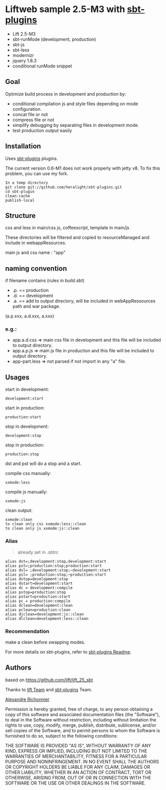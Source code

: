 # Liftweb sample 2.5-M3 with [sbt-plugins](https://github.com/untyped/sbt-plugins)

 * Lift 2.5-M3
 * sbt-runMode (development, production)
 * sbt-js
 * sbt-less
 * modernizr
 * jquery 1.8.3
 * conditional runMode snippet

## Goal

Optimize build process in development and production by:

 * conditional compilation js and style files depending on mode configuration.
 * concat file or not
 * compress file or not
 * simplify debugging by separating files in development mode.
 * test production output easily

## Installation

Uses [sbt-plugins](https://github.com/untyped/sbt-plugins) plugins.

The current version 0.6-M1 does not work properly with jetty v8.
To fix this problem, you can use my fork.

    In a temp directory
    git clone git://github.com/heralight/sbt-plugins.git
    cd sbt-plugin
    clean-cache
    publish-local

## Structure

css and less in main/css
js, coffeescript, template in main/js

These directories will be filtered and copied to resourceManaged and include in webappResources.

main js and css name : "app"

## naming convention

if filename contains (rules in build.sbt)
 * .p. == production
 * .d. == development
 * .a. == add to output directory, will be included in webAppRessources path and war package.

 (a.p.xxx, a.d.xxx, a.xxx)

### e.g.:

 * app.a.d.css => main css file in development and this file will be included to output directory.
 * app.a.p.js => main js file in production and this file will be included to output directory.
 * app-part.less => not parsed if not import in any "a" file.

## Usages

start in development:

    development:start

start in production:

    production:start

stop in development:

    development:stop

stop in production:

    production:stop

dst and pst will do a stop and a start.

compile css manually:

    xxmode:less

compile js manually:

    xxmode:js

clean output:

    xxmode:clean
    to clean only css xxmode:less::clean
    to clean only js xxmode:js::clean

### Alias

> already set in .sbtrc

    alias dst=;development:stop;development:start
    alias pst=;production:stop;production:start
    alias dsl= ;development:stop;~development:start
    alias psl= ;production:stop;~production:start
    alias dstop=development:stop
    alias dstart=development:start
    alias dc = development:compile
    alias pstop=production:stop
    alias pstart=production:start
    alias pc = production:compile
    alias dclean=development:clean
    alias pclean=production:clean
    alias djclean=development:js::clean
    alias dlclean=development:less::clean

### Recommendation
make a clean before swapping modes.

For more details on sbt-plugins, refer to [sbt-plugins Readme](https://github.com/untyped/sbt-plugins).



## Authors

based on https://github.com/lift/lift_25_sbt

Thanks to [lift Team](http://www.liftweb.net/) and [sbt-plugins](https://github.com/untyped/sbt-plugins) Team.

[Alexandre Richonnier](http://www.hera.cc)

Permission is hereby granted, free of charge, to any person obtaining a copy of this software and associated documentation files (the "Software"), to deal in the Software without restriction, including without limitation the rights to use, copy, modify, merge, publish, distribute, sublicense, and/or sell copies of the Software, and to permit persons to whom the Software is furnished to do so, subject to the following conditions:


THE SOFTWARE IS PROVIDED "AS IS", WITHOUT WARRANTY OF ANY KIND, EXPRESS OR IMPLIED, INCLUDING BUT NOT LIMITED TO THE WARRANTIES OF MERCHANTABILITY, FITNESS FOR A PARTICULAR PURPOSE AND NONINFRINGEMENT. IN NO EVENT SHALL THE AUTHORS OR COPYRIGHT HOLDERS BE LIABLE FOR ANY CLAIM, DAMAGES OR OTHER LIABILITY, WHETHER IN AN ACTION OF CONTRACT, TORT OR OTHERWISE, ARISING FROM, OUT OF OR IN CONNECTION WITH THE SOFTWARE OR THE USE OR OTHER DEALINGS IN THE SOFTWARE.
